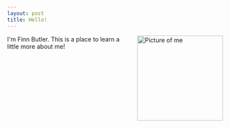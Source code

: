 ```yaml
---
layout: post
title: Hello!
---
```

<img src="{{site.baseurl}}/images/Headshot.jpg" alt="Picture of me" width="200" height="200"
style="float: right; margin-top: 0px; margin-left: 10px" />
I'm Finn Butler. This is a place to learn a little more about me!

